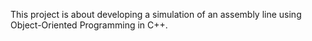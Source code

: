 This project is about developing a simulation of an assembly line using Object-Oriented Programming in C++.
